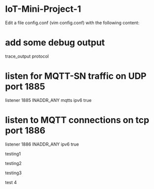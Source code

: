 # IoT-Mini-Project-1

Edit a file config.conf (vim config.conf) with the following content:

# add some debug output
trace_output protocol
   
# listen for MQTT-SN traffic on UDP port 1885
listener 1885 INADDR_ANY mqtts
  ipv6 true
   
# listen to MQTT connections on tcp port 1886
listener 1886 INADDR_ANY
  ipv6 true




testing1


testing2

testing3

test 4